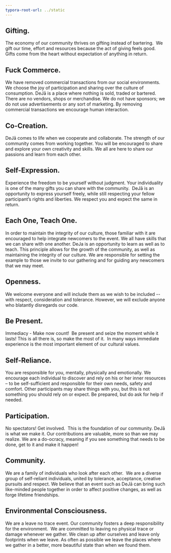```yaml
---
typora-root-url: ../static
---
```


## **Gifting.**

The economy of our community thrives on gifting instead of bartering.  We gift our time, effort and resources because the act of giving feels good. Gifts come from the heart without expectation of anything in return.

## **Fuck Commerce.**

We have removed commercial transactions from our social environments. We choose the joy of participation and sharing over the culture of consumption. DeJā is a place where nothing is sold, traded or bartered. There are no vendors, shops or merchandise. We do not have sponsors; we do not use advertisements or any sort of marketing. By removing commercial transactions we encourage human interaction.

## **Co-Creation.** 

DeJā comes to life when we cooperate and collaborate. The strength of our community comes from working together. You will be encouraged to share and explore your own creativity and skills. We all are here to share our passions and learn from each other.

## **Self-Expression.**

Experience the freedom to be yourself without judgment. Your individuality is one of the many gifts you can share with the community.  DeJā is an opportunity to express yourself freely, while still respecting your fellow participant’s rights and liberties. We respect you and expect the same in return.

## **Each One, Teach One.**

In order to maintain the integrity of our culture, those familiar with it are encouraged to help integrate newcomers to the event. We all have skills that we can share with one another. DeJa is an opportunity to learn as well as to teach. This principle allows for the growth of the community, as well as maintaining the integrity of our culture. We are responsible for setting the example to those we invite to our gathering and for guiding any newcomers that we may meet.

## **Openness.**

We welcome everyone and will include them as we wish to be included -- with respect, consideration and tolerance. However, we will exclude anyone who blatantly disregards our code.

## **Be Present.**

Immediacy - Make now count!  Be present and seize the moment while it lasts! This is all there is, so make the most of it.  In many ways immediate experience is the most important element of our cultural values.

## **Self-Reliance.**

You are responsible for you, mentally, physically and emotionally. We encourage each individual to discover and rely on his or her inner resources – to be self-sufficient and responsible for their own needs, safety and comfort. Other participants may share things with you, but this is not something you should rely on or expect. Be prepared, but do ask for help if needed.

## **Participation.**

No spectators! Get involved.  This is the foundation of our community. DeJā is what we make it. Our contributions are valuable, more so than we may realize. We are a do-ocracy, meaning if you see something that needs to be done, get to it and make it happen!

## **Community.**

We are a family of individuals who look after each other.  We are a diverse group of self-reliant individuals, united by tolerance, acceptance, creative pursuits and respect. We believe that an event such as DeJā can bring such like-minded people together in order to affect positive changes, as well as forge lifetime friendships.

## **Environmental Consciousness.**

We are a leave no trace event. Our community fosters a deep responsibility for the environment.  We are committed to leaving no physical trace or damage whenever we gather. We clean up after ourselves and leave only footprints when we leave. As often as possible we leave the places where we gather in a better, more beautiful state than when we found them.

